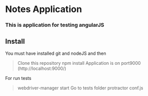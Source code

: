# Notes Application
### This is application for testing angularJS


## Install
You must have installed git and nodeJS and then
> Clone this repository
> npm install
> Application is on port9000 (http://localhost:9000/)

For run tests
> webdriver-manager start
> Go to tests folder
> protractor conf.js

